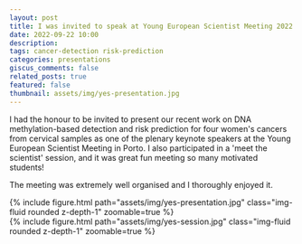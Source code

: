 ```yaml
---
layout: post
title: I was invited to speak at Young European Scientist Meeting 2022
date: 2022-09-22 10:00
description: 
tags: cancer-detection risk-prediction
categories: presentations
giscus_comments: false
related_posts: true
featured: false
thumbnail: assets/img/yes-presentation.jpg
---
```


I had the honour to be invited to present our recent work on DNA methylation-based detection and risk prediction for four women's cancers from cervical samples as one of the plenary keynote speakers at the Young European Scientist Meeting in Porto. I also participated in a 'meet the scientist' session, and it was great fun meeting so many motivated students!

The meeting was extremely well organised and I thoroughly enjoyed it.


<div class="row mt-3">
    <div class="col-sm mt-3 mt-md-0">
        {% include figure.html path="assets/img/yes-presentation.jpg" class="img-fluid rounded z-depth-1" zoomable=true %}
    </div>
    <div class="col-sm mt-3 mt-md-0">
        {% include figure.html path="assets/img/yes-session.jpg" class="img-fluid rounded z-depth-1" zoomable=true %}
    </div>
</div>